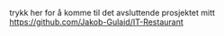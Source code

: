 trykk her for å komme til det avsluttende prosjektet mitt
https://github.com/Jakob-Gulaid/IT-Restaurant
